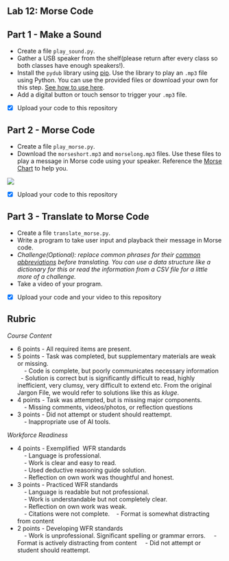 
## Lab 12: Morse Code

## Part 1 - Make a Sound

- Create a file `play_sound.py`. 
- Gather a USB speaker from the shelf(please return after every class so both classes have enough speakers!).
- Install the `pydub` library using [pip](https://pypi.org/project/pydub/). Use the library to play an `.mp3` file using Python. You can use the provided files or download your own for this step. [See how to use here](https://github.com/jiaaro/pydub#installation).
- Add a digital button or touch sensor to trigger your `.mp3` file. 

- [x] Upload your code to this repository

## Part 2 - Morse Code

- Create a file `play_morse.py`.
- Download the `morseshort.mp3` and `morselong.mp3` files. Use these files to play a message in Morse code using your speaker. Reference the [Morse Chart](https://en.wikipedia.org/wiki/Morse_code) to help you. 

![](https://lh6.googleusercontent.com/fbLlD9iAjtqRecSJJi-6z13yp2JG53DfPZuZ3BmYsaTLzNLh2MQBM_i64WpWQPUwGycVxjau1JNeh5AODibOIEqYO8xD_j48LU1OIlQPk2OBochey6EijBN3_q7WDEZdHfB_COQla9kX9odQ9YnZcVg)

- [x] Upload your code to this repository

## Part 3 - Translate to Morse Code

- Create a file `translate_morse.py`.
- Write a program to take user input and playback their message in Morse code. 
- *Challenge(Optional): replace common phrases for their  [common abbreviations](https://en.wikipedia.org/wiki/Morse_code_abbreviations) before translating. You can use a data structure like a dictionary for this or read the information from a CSV file for a little more of a challenge.*
- Take a video of your program.

- [x] Upload your code and your video to this repository

## Rubric 

_Course Content_

- 6 points - All required items are present.    
- 5 points - Task was completed, but supplementary materials are weak or missing.    
    - Code is complete, but poorly communicates necessary information
    -  Solution is correct but is significantly difficult to read, highly inefficient, very clumsy, very difficult to extend etc. From the original Jargon File, we would refer to solutions like this as *kluge*.
- 4 points - Task was attempted, but is missing major components.    
    - Missing comments, videos/photos, or reflection questions  
- 3 points - Did not attempt or student should reattempt.  
    - Inappropriate use of AI tools.
  
_Workforce Readiness_  
  
- 4 points - Exemplified  WFR standards  
    - Language is professional.  
    - Work is clear and easy to read.  
    - Used deductive reasoning guide solution.  
    - Reflection on own work was thoughtful and honest.  
- 3 points - Practiced WFR standards  
    - Language is readable but not professional.  
    - Work is understandable but not completely clear.  
    - Reflection on own work was weak.  
    - Citations were not complete.
   - Format is somewhat distracting from content
- 2 points - Developing WFR standards  
    - Work is unprofessional. Significant spelling or grammar errors.
    - Format is actively distracting from content
    - Did not attempt or student should reattempt.
